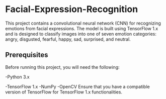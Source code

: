 # Facial-Expression-Recognition
This project contains a convolutional neural network (CNN) for recognizing emotions from facial expressions. The model is built using TensorFlow 1.x and is designed to classify images into one of seven emotion categories: angry, disgusted, fearful, happy, sad, surprised, and neutral.
## Prerequisites
Before running this project, you will need the following:

-Python 3.x

-TensorFlow 1.x
-NumPy
-OpenCV
Ensure that you have a compatible version of TensorFlow for TensorFlow 1.x functionalities.
